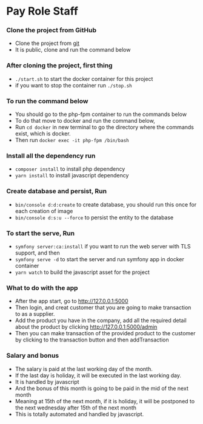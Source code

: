 # Pay Role Staff

### Clone the project from GitHub
- Clone the project from [git](https://github.com/awet100/dockerize_payrole)
- It is public, clone and run the command below

### After cloning the project, first thing
- `./start.sh` to start the docker container for this project
- if you want to stop the container run `./stop.sh`

### To run the command below 
- You should go to the php-fpm container to run the commands below
- To do that move to docker and run the command below,
- Run `cd docker` in new terminal to go the directory where the commands exist, which is docker.
- Then run `docker exec -it php-fpm /bin/bash`

### Install all the dependency run
- `composer install` to install php dependency
- `yarn install` to install javascript dependency


### Create database and persist, Run 
- `bin/console d:d:create` to create database, you should run this once for each creation of image
- `bin/console d:s:u --force` to persist the entity to the database

### To start the serve, Run
- `symfony server:ca:install` if you want to run the web server with TLS support, and then 
- `symfony serve -d` to start the server and run symfony app in docker container
- `yarn watch` to build the javascript asset for the project


### What to do with the app
- After the app start, go to http://127.0.0.1:5000
- Then login, and creat customer that you are going to make transaction to as a supplier.
- Add the product you have in the company, add all the required detail about the product by clicking http://127.0.0.1:5000/admin
- Then you can make transaction of the provided product to the customer by clicking to the transaction button and then addTransaction 

### Salary and bonus
- The salary is paid at the last working day of the month.
- If the last day is holiday, it will be executed in the last working day.
- It is handled by javascript 
- And the bonus of this month is going to be paid in the mid of the next month 
- Meaning at 15th of the next month, if it is holiday, it will be postponed to the next wednesday after 15th of the next month
- This is totally automated and handled by javascript.

